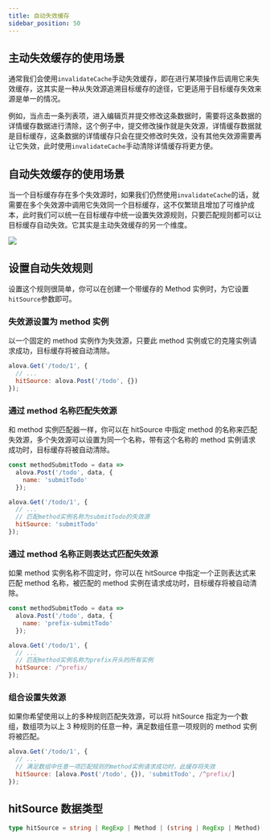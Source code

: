 ```yaml
---
title: 自动失效缓存
sidebar_position: 50
---
```


## 主动失效缓存的使用场景

通常我们会使用`invalidateCache`手动失效缓存，即在进行某项操作后调用它来失效缓存，这其实是一种从失效源追溯目标缓存的途径，它更适用于目标缓存失效来源是单一的情况。

例如，当点击一条列表项，进入编辑页并提交修改这条数据时，需要将这条数据的详情缓存数据进行清除，这个例子中，提交修改操作就是失效源，详情缓存数据就是目标缓存，这条数据的详情缓存只会在提交修改时失效，没有其他失效源需要再让它失效，此时使用`invalidateCache`手动清除详情缓存将更方便。

## 自动失效缓存的使用场景

当一个目标缓存存在多个失效源时，如果我们仍然使用`invalidateCache`的话，就需要在多个失效源中调用它失效同一个目标缓存，这不仅繁琐且增加了可维护成本，此时我们可以统一在目标缓存中统一设置失效源规则，只要匹配规则都可以让目标缓存自动失效。它其实是主动失效缓存的另一个维度。

![](https://user-images.githubusercontent.com/29848971/218662359-d7b999ba-2203-40e0-8152-f4159a6fb8e3.png)

## 设置自动失效规则

设置这个规则很简单，你可以在创建一个带缓存的 Method 实例时，为它设置`hitSource`参数即可。

### 失效源设置为 method 实例

以一个固定的 method 实例作为失效源，只要此 method 实例或它的克隆实例请求成功，目标缓存将被自动清除。

```javascript
alova.Get('/todo/1', {
  // ...
  hitSource: alova.Post('/todo', {})
});
```

### 通过 method 名称匹配失效源

和 method 实例匹配器一样，你可以在 hitSource 中指定 method 的名称来匹配失效源，多个失效源可以设置为同一个名称，带有这个名称的 method 实例请求成功时，目标缓存将被自动清除。

```javascript
const methodSubmitTodo = data =>
  alova.Post('/todo', data, {
    name: 'submitTodo'
  });

alova.Get('/todo/1', {
  // ...
  // 匹配method实例名称为submitTodo的失效源
  hitSource: 'submitTodo'
});
```

### 通过 method 名称正则表达式匹配失效源

如果 method 实例名称不固定时，你可以在 hitSource 中指定一个正则表达式来匹配 method 名称，被匹配的 method 实例在请求成功时，目标缓存将被自动清除。

```javascript
const methodSubmitTodo = data =>
  alova.Post('/todo', data, {
    name: 'prefix-submitTodo'
  });

alova.Get('/todo/1', {
  // ...
  // 匹配method实例名称为prefix开头的所有实例
  hitSource: /^prefix/
});
```

### 组合设置失效源

如果你希望使用以上的多种规则匹配失效源，可以将 hitSource 指定为一个数组，数组项为以上 3 种规则的任意一种，满足数组任意一项规则的 method 实例将被匹配。

```javascript
alova.Get('/todo/1', {
  // ...
  // 满足数组中任意一项匹配规则的method实例请求成功时，此缓存将失效
  hitSource: [alova.Post('/todo', {}), 'submitTodo', /^prefix/]
});
```

## hitSource 数据类型

```typescript
type hitSource = string | RegExp | Method | (string | RegExp | Method)[];
```
